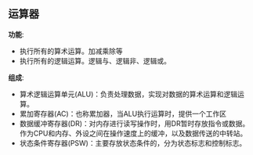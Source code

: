 ## 运算器

**功能**:
- 执行所有的算术运算。加减乘除等
- 执行所有的逻辑运算。逻辑与、逻辑非、逻辑或。

**组成**:
- 算术逻辑运算单元(ALU)：负责处理数据，实现对数据的算术运算和逻辑运算。
- 累加寄存器(AC)：也称累加器，当ALU执行运算时，提供一个工作区
- 数据缓冲寄存器(DR)：对内存进行读写操作时，用DR暂时存放指令或数据。作为CPU和内存、外设之间在操作速度上的缓冲，以及数据传送的中转站。
- 状态条件寄存器(PSW)：主要存放状态条件的，分为状态标志和控制标志。